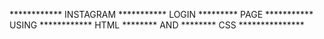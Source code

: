 ************  INSTAGRAM     ***********  LOGIN  *********  PAGE   ***********   USING    ************    HTML  ********   AND   ********   CSS ***************


